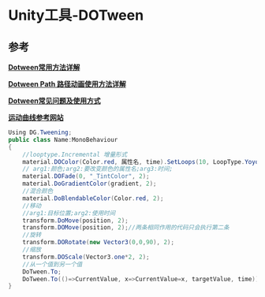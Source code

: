 # Unity工具-DOTween

## 参考

**[Dotween常用方法详解](<https://blog.csdn.net/zcaixzy5211314/article/details/84886663>)**

**[Dotween Path 路径动画使用方法详解](<https://blog.csdn.net/zcaixzy5211314/article/details/84988535>)**

**[Dotween常见问题及使用方式](<https://blog.csdn.net/zcaixzy5211314/article/details/85749734>)**

**[运动曲线参考网站](<https://robertpenner.com/easing/easing_demo.html>)**

```c#
Using DG.Tweening;
public class Name:MonoBehaviour
{
    //looptype.Incremental 增量形式
    material.DOColor(Color.red, 属性名, time).SetLoops(10, LoopType.Yoyo);
    // arg1:颜色;arg2:要改变颜色的属性名;arg3:时间;
    material.DOFade(0, "_TintColor", 2);
    material.DoGradientColor(gradient, 2);
    //混合颜色
    material.DoBlendableColor(Color.red, 2);
    //移动
    //arg1:目标位置;arg2:使用时间
    transform.DoMove(position, 2);
    transform.DOMove(position, 2);//两条相同作用的代码只会执行第二条    
    //旋转
    transform.DORotate(new Vector3(0,0,90), 2);
    //缩放
    transform.DOScale(Vector3.one*2, 2);
    //从一个值到另一个值
    DoTween.To;
    DoTween.To(()=>CurrentValue, x=>CurrentValue=x, targetValue, time));
}
```
